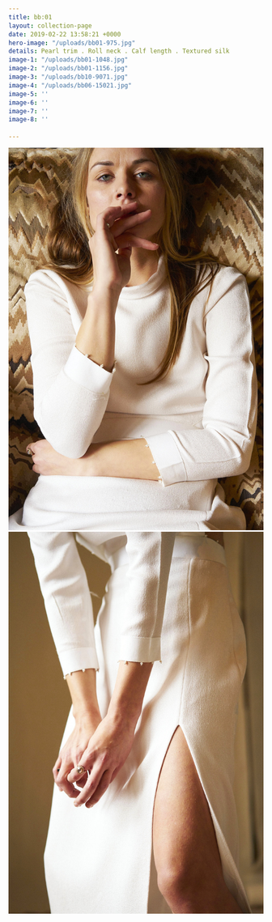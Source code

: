 ```yaml
---
title: bb:01
layout: collection-page
date: 2019-02-22 13:58:21 +0000
hero-image: "/uploads/bb01-975.jpg"
details: Pearl trim . Roll neck . Calf length . Textured silk
image-1: "/uploads/bb01-1048.jpg"
image-2: "/uploads/bb01-1156.jpg"
image-3: "/uploads/bb10-9071.jpg"
image-4: "/uploads/bb06-15021.jpg"
image-5: ''
image-6: ''
image-7: ''
image-8: ''

---
```

![](/uploads/bb01-1156.jpg)![](/uploads/bb01-1048.jpg)